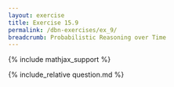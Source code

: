 ```yaml
---
layout: exercise
title: Exercise 15.9
permalink: /dbn-exercises/ex_9/
breadcrumb: Probabilistic Reasoning over Time
---
```


{% include mathjax_support %}

<div><i class="arrow-up loader" data-chapter="dbn-exercises" data-exercise="ex_9" data-rating="0"></i></div>
{% include_relative question.md %}
